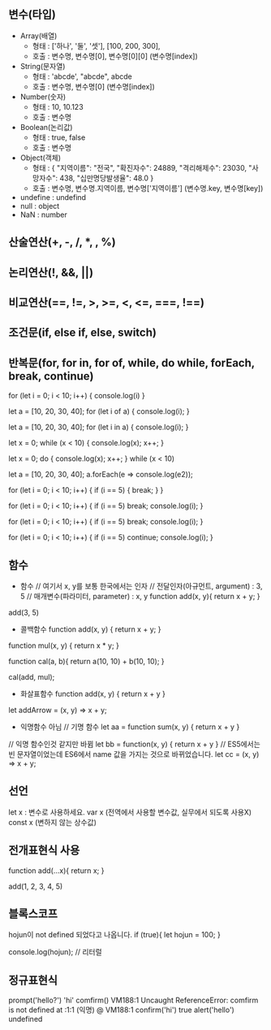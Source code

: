 ## 변수(타입)
- Array(배열) 
  * 형태 : ['하나', '둘', '셋'], [100, 200, 300],
  * 호출 : 변수명, 변수명[0], 변수명[0][0] (변수명[index])
- String(문자열)
  * 형태 : 'abcde', "abcde", abcde
  * 호출 : 변수명, 변수명[0] (변수명[index])
- Number(숫자)
  * 형태 : 10, 10.123
  * 호출 : 변수명
- Boolean(논리값)
  * 형태 : true, false
  * 호출 : 변수명
- Object(객체)
  * 형태 : {
              "지역이름": "전국",
              "확진자수": 24889,
              "격리해제수": 23030,
              "사망자수": 438,
              "십만명당발생율": 48.0
            }
  * 호출 : 변수명, 변수명.지역이름, 변수명['지역이름'] (변수명.key, 변수명[key])
- undefine : undefind
- null : object
- NaN : number

## 산술연산(+, -, /, *, , %)
## 논리연산(!, &&, ||)
## 비교연산(==, !=, >, >=, <, <=, ===, !==)
## 조건문(if, else if, else, switch)
## 반복문(for, for in, for of, while, do while, forEach, break, continue)
for (let i = 0; i < 10; i++) {
    console.log(i)
}

let a = [10, 20, 30, 40];
for (let i of a) {
    console.log(i);
}

let a = [10, 20, 30, 40];
for (let i in a) {
    console.log(i);
}

let x = 0;
while (x < 10) {
    console.log(x);
    x++;
}

let x = 0;
do {
    console.log(x);
    x++;
} while (x < 10)

let a = [10, 20, 30, 40];
a.forEach(e => console.log(e2));

for (let i = 0; i < 10; i++) {
    if (i == 5) {
        break;
    }
}

for (let i = 0; i < 10; i++) {
    if (i == 5) break;
    console.log(i);
}

for (let i = 0; i < 10; i++) {
    if (i == 5) break;
    console.log(i);
}

for (let i = 0; i < 10; i++) {
    if (i == 5) continue;
    console.log(i);
}

## 함수
- 함수
// 여기서 x, y를 보통 한국에서는 인자
// 전달인자(아규먼트, argument) : 3, 5
// 매개변수(파라미터, parameter) : x, y
function add(x, y){
    return x + y;
}

add(3, 5)

- 콜백함수
function add(x, y) {
    return x + y;
}

function mul(x, y) {
    return x * y;
}

function cal(a, b){
    return a(10, 10) + b(10, 10);
}

cal(add, mul);
- 화살표함수
function add(x, y) {
    return x + y
}

let addArrow = (x, y) => x + y;
- 익명함수 아님
// 기명 함수
let aa = function sum(x, y) {
    return x + y
}

// 익명 함수인것 같지만 바뀜
let bb = function(x, y) {
    return x + y
}
// ES5에서는 빈 문자열이었는데 ES6에서 name 값을 가지는 것으로 바뀌었습니다.
let cc = (x, y) => x + y;

## 선언
let x : 변수로 사용하세요.
var x (전역에서 사용할 변수값, 실무에서 되도록 사용X)
const x (변하지 않는 상수값)

## 전개표현식 사용
function add(...x){
    return x;
}

add(1, 2, 3, 4, 5)

## 블록스코프
hojun이 not defined 되었다고 나옵니다.
if (true){
    let hojun = 100;
}

console.log(hojun);
// 리터럴

## 정규표현식



prompt('hello?')
'hi'
comfirm()
VM188:1 Uncaught ReferenceError: comfirm is not defined
    at <anonymous>:1:1
(익명) @ VM188:1
confirm('hi')
true
alert('hello')
undefined
